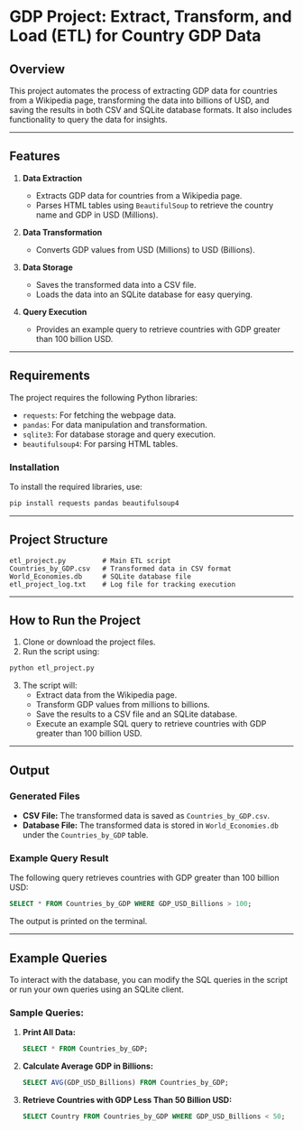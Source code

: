 # GDP Project: Extract, Transform, and Load (ETL) for Country GDP Data

## Overview
This project automates the process of extracting GDP data for countries from a Wikipedia page, transforming the data into billions of USD, and saving the results in both CSV and SQLite database formats. It also includes functionality to query the data for insights.

---

## Features
1. **Data Extraction**
   - Extracts GDP data for countries from a Wikipedia page.
   - Parses HTML tables using `BeautifulSoup` to retrieve the country name and GDP in USD (Millions).

2. **Data Transformation**
   - Converts GDP values from USD (Millions) to USD (Billions).

3. **Data Storage**
   - Saves the transformed data into a CSV file.
   - Loads the data into an SQLite database for easy querying.

4. **Query Execution**
   - Provides an example query to retrieve countries with GDP greater than 100 billion USD.

---

## Requirements

The project requires the following Python libraries:
- `requests`: For fetching the webpage data.
- `pandas`: For data manipulation and transformation.
- `sqlite3`: For database storage and query execution.
- `beautifulsoup4`: For parsing HTML tables.

### Installation
To install the required libraries, use:
```bash
pip install requests pandas beautifulsoup4
```

---

## Project Structure

```plaintext
etl_project.py         # Main ETL script
Countries_by_GDP.csv   # Transformed data in CSV format
World_Economies.db     # SQLite database file
etl_project_log.txt    # Log file for tracking execution
```

---

## How to Run the Project

1. Clone or download the project files.
2. Run the script using:
```bash
python etl_project.py
```
3. The script will:
   - Extract data from the Wikipedia page.
   - Transform GDP values from millions to billions.
   - Save the results to a CSV file and an SQLite database.
   - Execute an example SQL query to retrieve countries with GDP greater than 100 billion USD.

---

## Output
### Generated Files
- **CSV File:** The transformed data is saved as `Countries_by_GDP.csv`.
- **Database File:** The transformed data is stored in `World_Economies.db` under the `Countries_by_GDP` table.

### Example Query Result
The following query retrieves countries with GDP greater than 100 billion USD:
```sql
SELECT * FROM Countries_by_GDP WHERE GDP_USD_Billions > 100;
```
The output is printed on the terminal.

---

## Example Queries
To interact with the database, you can modify the SQL queries in the script or run your own queries using an SQLite client.

### Sample Queries:
1. **Print All Data:**
   ```sql
   SELECT * FROM Countries_by_GDP;
   ```
2. **Calculate Average GDP in Billions:**
   ```sql
   SELECT AVG(GDP_USD_Billions) FROM Countries_by_GDP;
   ```
3. **Retrieve Countries with GDP Less Than 50 Billion USD:**
   ```sql
   SELECT Country FROM Countries_by_GDP WHERE GDP_USD_Billions < 50;
   ```


